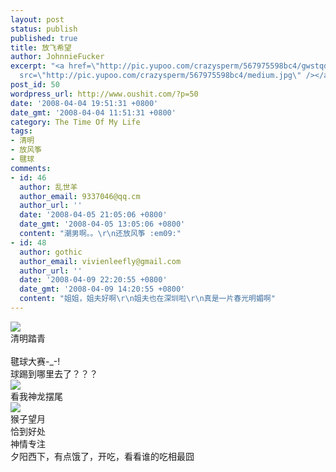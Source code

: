 ```yaml
---
layout: post
status: publish
published: true
title: 放飞希望
author: JohnnieFucker
excerpt: "<a href=\"http://pic.yupoo.com/crazysperm/567975598bc4/gwstqd4e.jpg\" target=\"_blank\"><img
  src=\"http://pic.yupoo.com/crazysperm/567975598bc4/medium.jpg\" /></a>\r\n清明踏青\r\n"
post_id: 50
wordpress_url: http://www.oushit.com/?p=50
date: '2008-04-04 19:51:31 +0800'
date_gmt: '2008-04-04 11:51:31 +0800'
category: The Time Of My Life
tags:
- 清明
- 放风筝
- 毽球
comments:
- id: 46
  author: 乱世羊
  author_email: 9337046@qq.cm
  author_url: ''
  date: '2008-04-05 21:05:06 +0800'
  date_gmt: '2008-04-05 13:05:06 +0800'
  content: "潮男啊。。\r\n还放风筝 :em09:"
- id: 48
  author: gothic
  author_email: vivienleefly@gmail.com
  author_url: ''
  date: '2008-04-09 22:20:55 +0800'
  date_gmt: '2008-04-09 14:20:55 +0800'
  content: "姐姐，姐夫好啊\r\n姐夫也在深圳啦\r\n真是一片春光明媚啊"
---
```

<p><a href="http://pic.yupoo.com/crazysperm/567975598bc4/gwstqd4e.jpg" target="_blank"><img src="http://pic.yupoo.com/crazysperm/567975598bc4/medium.jpg" /></a><br />
清明踏青<br />
<!--break--><a id="more-50"></a><br />
毽球大赛-_-!<br />
球踢到哪里去了？？？<br />
<img src="http://pic.yupoo.com/crazysperm/0161255adab7/55t0l1m8.jpg" /><br />
看我神龙摆尾<br />
<a href="http://pic.yupoo.com/crazysperm/9385155ad9c1/fdc7qbra.jpg" target="_blank"><img src="http://pic.yupoo.com/crazysperm/9385155ad9c1/medium.jpg" /></a><br />
猴子望月<br />
<a href="http://pic.yupoo.com/crazysperm/1769855ad938/d9tfxvuk.jpg" target="_blank"><img src="http://pic.yupoo.com/crazysperm/1769855ad938/medium.jpg" alt="" /></a><br />
恰到好处<br />
<a href="http://pic.yupoo.com/crazysperm/9248355ad88e/5aiphfur.jpg" target="_blank"><img src="http://pic.yupoo.com/crazysperm/9248355ad88e/medium.jpg" alt="" /></a><br />
神情专注<br />
<a href="http://pic.yupoo.com/crazysperm/9999955adab7/ejp9xvyd.jpg target="_blank"><img src="http://pic.yupoo.com/crazysperm/9999955adab7/medium.jpg" alt="" /></a><br />
夕阳西下，有点饿了，开吃，看看谁的吃相最囧<br />
<img src="http://pic.yupoo.com/crazysperm/5721555adbc2/medium.jpg" alt="" /><br />
<img src="http://pic.yupoo.com/crazysperm/0207255adbc2/medium.jpg" alt="" /><br />
<img src="http://pic.yupoo.com/crazysperm/2273955adbc2/medium.jpg" alt="" /></p>
